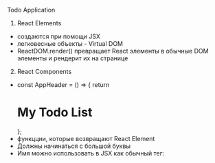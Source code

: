 Todo Application


1) React Elements
- создаются при помощи JSX
- легковесные объекты - Virtual DOM
- ReactDOM.render() превращает React элементы в обычные DOM элементы и рендерит их на странице

2) React Components
- const AppHeader = () => { return <h1>My Todo List</h1> };
- функцции, которые возвращают React Element
- Должны начинаться с большой буквы
- Имя можно использовать в JSX как обычный тег: <AppHeader />